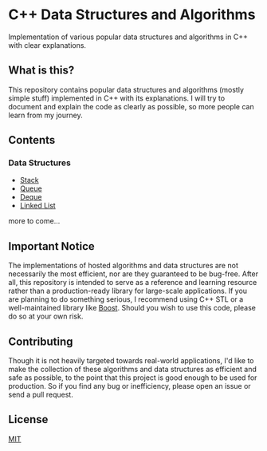 # C++ Data Structures and Algorithms

Implementation of various popular data structures and algorithms in C++
with clear explanations.

## What is this?

This repository contains popular data structures and algorithms
(mostly simple stuff) implemented in C++ with its explanations.
I will try to document and explain the code as clearly as possible,
so more people can learn from my journey.

## Contents

### Data Structures

- [Stack](DataStructure/Stack)
- [Queue](DataStructure/Queue)
- [Deque](DataStructure/Deque)
- [Linked List](DataStructure/LinkedList)

more to come...

## Important Notice

The implementations of hosted algorithms and data structures are not
necessarily the most efficient, nor are they guaranteed to be bug-free.
After all, this repository is intended to serve as a reference and learning
resource rather than a production-ready library for large-scale applications.
If you are planning to do something serious, I recommend using C++
STL or a well-maintained library like [Boost](https://github.com/boostorg/boost). 
Should you wish to use this code, please do so at your own risk.

## Contributing

Though it is not heavily targeted towards real-world applications, I'd like
to make the collection of these algorithms and data structures as efficient
and safe as possible, to the point that this project is good
enough to be used for production. So if you find any bug or inefficiency,
please open an issue or send a pull request.

## License
[MIT](LICENSE)